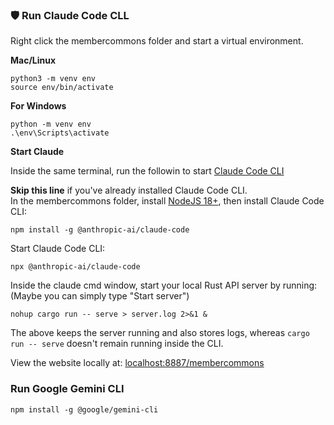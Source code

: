 ### 🛡️ Run Claude Code CLL

Right click the membercommons folder and start a virtual environment.

**Mac/Linux** 

	python3 -m venv env
	source env/bin/activate

**For Windows**

	python -m venv env
	.\env\Scripts\activate


**Start Claude**

Inside the same terminal, run the followin to start [Claude Code CLI](https://www.anthropic.com/claude-code)

**Skip this line** if you've already installed Claude Code CLI.  
In the membercommons folder, install [NodeJS 18+](https://nodejs.org/en/download), then install Claude Code CLI:

	npm install -g @anthropic-ai/claude-code

Start Claude Code CLI:

	npx @anthropic-ai/claude-code

Inside the claude cmd window, start your local Rust API server by running:
(Maybe you can simply type "Start server")

	nohup cargo run -- serve > server.log 2>&1 &

The above keeps the server running and also stores logs,
whereas `cargo run -- serve` doesn't remain running inside the CLI.

View the website locally at: [localhost:8887/membercommons](http://localhost:8887/membercommons/)

<!--
  # Check if server is running
  curl http://localhost:8081/api/health

  # Stop the background server
  lsof -ti:8081 | xargs kill -9

  # View server logs
  tail -f server.log
-->

### Run Google Gemini CLI

	npm install -g @google/gemini-cli

<!--
# Conda option

	conda create -n gemini-env python=3.9
	conda activate gemini-env

# npm worked above, pip didn't for L.
    pip install -q -U google-genai
-->